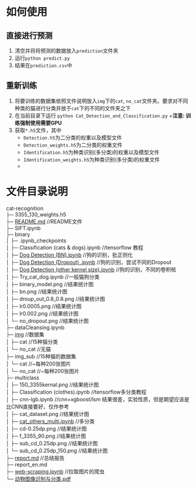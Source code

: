 
# 如何使用

## 直接进行预测

1. 清空并将将预测的数据放入```prediction```文件夹
2. 运行```python predict.py```
3. 结果在```prediction.csv```中

## 重新训练

1. 将要训练的数据集依照文件说明放入```img```下的```cat```, ```no_cat```文件夹。要求对不同种类的猫进行分类并放于```cat```下的不同的文件夹之下
2. 在当前目录下运行 ```python Cat_Detection_and_Classification.py```
    +__注意: 训练强制使用需要GPU__  
3. 获取```*.h5```文件，其中
    + ```Detection.h5```为二分类的权重以及模型文件
    + ```Detection_weights.h5```为二分类的权重文件
    + ```Identification.h5```为种类识别(多分类)的权重以及模型文件
    + ```Identification_weights.h5```为种类识别(多分类)的权重文件
    + 
# 文件目录说明

cat-recognition</br>
├─ 3355_130_weights.h5</br>
├─ [README.md](./readme.md) //README文件</br>
├─ SIFT.ipynb</br>
├─ binary</br>
│	├─ .ipynb_checkpoints</br>
│	├─ Classification (cats & dogs).ipynb	//tensorflow 教程</br>
│	├─ [Dog Detection (BN).ipynb](./binary/Dog&#32;Detection&#32;(BN).ipynb)	//狗的识别，批正则化</br>
│	├─ [Dog Detection (Dropout) .ipynb](./binary/Dog&#32;Detection&#32;(Dropout)&#32;.ipynb)	//狗的识别，尝试不同的Dropout</br>
│	├─ [Dog Detection (other kernel size).ipynb](./binary/Dog&#32;Detection&#32;(other&#32;kernel&#32;size))	//狗的识别，不同的卷积核</br>
│	├─ Try_cat_dog.ipynb	//一般猫狗分类</br>
│	├─ binary_model.png	//结果统计图</br>
│	├─ bn.png	//结果统计图</br>
│	├─ droup_out_0.8_0.8.png	//结果统计图</br>
│	├─ lr0.0005.png	//结果统计图</br>
│	├─ lr0.002.png	//结果统计图</br>
│	└─ no_dropout.png	//结果统计图</br>
├─ dataCleansing.ipynb</br>
├─ [img](./img/)	//数据集</br>
│	├─ cat	//15种猫分类</br>
│	└─ no_cat	//无猫</br>
├─ img_sub	//15种猫的数据集</br>
│	└─ cat	//~每种200张图片</br>
│	└─ no_cat	//~每种200张图片</br>
├─ multiclass</br>
│	├─ 150_3355kernal.png	//结果统计图</br>
│	├─ Classification (clothes).ipynb	//tensorflow多分类教程</br>
│	├─ cnn-lgb.ipynb	//cnn+xgboost/lsm 结果很差，实验性质，但是期望应该是比CNN直接要好，仅作参考</br>
│	├─ cat_dataset.png	//结果统计图</br>
│	├─ [cat_others_multi.ipynb](./multiclass/cat_others_multi.ipynb)	//多分类</br>
│	├─ cd-0.25dp.png	//结果统计图</br>
│	├─ f_3355_90.png	//结果统计图</br>
│	├─ sub_cd_0.25dp.png	//结果统计图</br>
│	└─ sub_cd_0.25dp_150.png	//结果统计图</br>
├─ [report.md](./report.md) //总结报告</br>
├─ report_en.md</br>
├─ [web-scraping.ipynb](./web-scraping.ipynb) //拉取图片的爬虫</br>
└─ [动物图像识别与分类.pdf](./动物图像识别与分类.pdf)</br>
